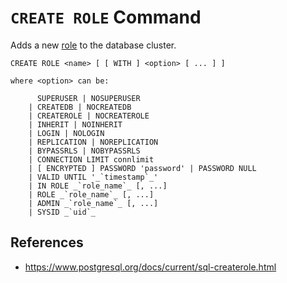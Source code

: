 # `CREATE ROLE` Command

Adds a new [role](postgres/role) to the database cluster.

```
CREATE ROLE <name> [ [ WITH ] <option> [ ... ] ]

where <option> can be:

      SUPERUSER | NOSUPERUSER
    | CREATEDB | NOCREATEDB
    | CREATEROLE | NOCREATEROLE
    | INHERIT | NOINHERIT
    | LOGIN | NOLOGIN
    | REPLICATION | NOREPLICATION
    | BYPASSRLS | NOBYPASSRLS
    | CONNECTION LIMIT connlimit
    | [ ENCRYPTED ] PASSWORD 'password' | PASSWORD NULL
    | VALID UNTIL '_`timestamp`_'
    | IN ROLE _`role_name`_ [, ...]
    | ROLE _`role_name`_ [, ...]
    | ADMIN _`role_name`_ [, ...]
    | SYSID _`uid`_
```

## References

- https://www.postgresql.org/docs/current/sql-createrole.html
